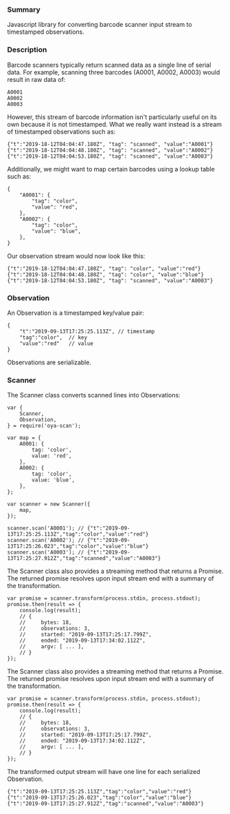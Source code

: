 ### Summary
Javascript library for converting barcode scanner 
input stream to timestamped observations.

### Description
Barcode scanners typically return scanned data as a single line of serial data.
For example, scanning three barcodes (A0001, A0002, A0003) would result in raw data of:

```
A0001
A0002
A0003
```

However, this stream of barcode information isn't particularly useful 
on its own because it is not timestamped. 
What we really want instead is a stream of timestamped observations such as:

```JS
{"t":"2019-18-12T04:04:47.180Z", "tag": "scanned", "value":"A0001"}
{"t":"2019-18-12T04:04:48.180Z", "tag": "scanned", "value":"A0002"}
{"t":"2019-18-12T04:04:53.180Z", "tag": "scanned", "value":"A0003"}
```

Additionally, we might want to map certain barcodes using a lookup table
such as:

```JS
{
    "A0001": {
        "tag": "color",
        "value": "red",
    },
    "A0002": {
        "tag": "color",
        "value": "blue",
    },
}
```

Our observation stream would now look like this:

```JS
{"t":"2019-18-12T04:04:47.180Z", "tag": "color", "value":"red"}
{"t":"2019-18-12T04:04:48.180Z", "tag": "color", "value":"blue"}
{"t":"2019-18-12T04:04:53.180Z", "tag": "scanned", "value":"A0003"}
```

### Observation
An Observation is a timestamped key/value pair:

```JS
{
    "t":"2019-09-13T17:25:25.113Z", // timestamp
    "tag":"color",  // key
    "value":"red"   // value
}
```

Observations are serializable.

### Scanner
The Scanner class converts scanned lines into Observations: 

```JS
var {
    Scanner,
    Observation,
} = require('oya-scan');

var map = {
    A0001: {
        tag: 'color',
        value: 'red',
    },
    A0002: {
        tag: 'color',
        value: 'blue',
    },
};

var scanner = new Scanner({
    map,
});

scanner.scan('A0001'); // {"t":"2019-09-13T17:25:25.113Z","tag":"color","value":"red"}
scanner.scan('A0002'); // {"t":"2019-09-13T17:25:26.023","tag":"color","value":"blue"}
scanner.scan('A0003'); // {"t":"2019-09-13T17:25:27.912Z","tag":"scanned","value":"A0003"}
```

The Scanner class also provides a streaming method that returns a Promise.
The returned promise resolves upon input stream end with a summary 
of the transformation. 

```JS
var promise = scanner.transform(process.stdin, process.stdout);
promise.then(result => {
    console.log(result);
    // {
    //     bytes: 18,
    //     observations: 3,
    //     started: "2019-09-13T17:25:17.799Z",
    //     ended: "2019-09-13T17:34:02.112Z",
    //     argv: [ ... ],
    // }
});
```

The Scanner class also provides a streaming method that returns a Promise.
The returned promise resolves upon input stream end with a summary 
of the transformation. 

```JS
var promise = scanner.transform(process.stdin, process.stdout);
promise.then(result => {
    console.log(result);
    // {
    //     bytes: 18,
    //     observations: 3,
    //     started: "2019-09-13T17:25:17.799Z",
    //     ended: "2019-09-13T17:34:02.112Z",
    //     argv: [ ... ],
    // }
});
```

The transformed output stream will
have one line for each serialized Observation.

```JS
{"t":"2019-09-13T17:25:25.113Z","tag":"color","value":"red"}
{"t":"2019-09-13T17:25:26.023","tag":"color","value":"blue"}
{"t":"2019-09-13T17:25:27.912Z","tag":"scanned","value":"A0003"}
```

